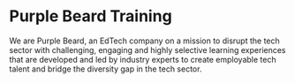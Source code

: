 # Purple Beard Training
We are Purple Beard, an EdTech company on a mission to disrupt the tech sector with challenging, engaging and highly selective learning experiences that are developed and led by industry experts to create employable tech talent and bridge the diversity gap in the tech sector.
